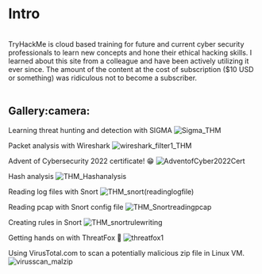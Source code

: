 <h1>Intro</h1>
</br>
TryHackMe is cloud based training for future and current cyber security professionals to learn new concepts and hone their ethical hacking skills. I learned about this site from a colleague and have been actively utilizing it ever since. The amount of the content at the cost of subscription ($10 USD or something) was ridiculous not to become a subscriber.</br></br>

<h2>Gallery:camera:</h2>

Learning threat hunting and detection with SIGMA
![Sigma_THM](https://user-images.githubusercontent.com/121698544/210393471-b323e647-5d69-4d94-8f6d-9d60c6145b2e.png)

Packet analysis with Wireshark
![wireshark_filter1_THM](https://user-images.githubusercontent.com/121698544/210394425-3492610d-7eb3-43c7-9539-7a8fbe7d292d.png)

Advent of Cybersecurity 2022 certificate! :grin:
![AdventofCyber2022Cert](https://user-images.githubusercontent.com/121698544/210395940-73e2b696-ab15-43f8-8820-0dd74d7db6e1.png)

Hash analysis
![THM_Hashanalysis](https://user-images.githubusercontent.com/121698544/235049731-1d2da828-2b09-4191-91f7-270d47f036a1.png)

Reading log files with Snort
![THM_snort(readinglogfile)](https://user-images.githubusercontent.com/121698544/235050038-99374295-b560-4ead-984c-442a7cff55c5.png)

Reading pcap with Snort config file
![THM_Snortreadingpcap](https://user-images.githubusercontent.com/121698544/235050591-c36cd5e3-f538-4a26-b0dc-757ea6a3f45f.gif)

Creating rules in Snort
![THM_snortrulewriting](https://user-images.githubusercontent.com/121698544/235050631-f01e6064-c9c2-498f-8e30-b3bb9682b6fd.png)

Getting hands on with ThreatFox :fox_face:
![threatfox1](https://user-images.githubusercontent.com/121698544/235050746-3061cffb-8ecd-408e-ac28-d5aaf3be93a4.png)

Using VirusTotal.com to scan a potentially malicious zip file in Linux VM.
![virusscan_malzip](https://user-images.githubusercontent.com/121698544/235050918-b96b2a8e-b025-495d-baa0-20f571bc55cc.png)


